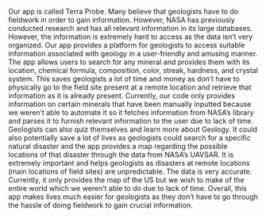 Our app is called Terra Probe. Many believe that geologists have to do fieldwork in order to gain information. However, NASA has previously conducted research and has all relevant information in its large databases. However, the information is extremely hard to access as the data isn’t very organized. Our app provides a platform for geologists to access suitable information associated with geology in a user-friendly and amusing manner. The app allows users to search for any mineral and provides them with its location, chemical formula, composition, color, streak, hardness, and crystal system. This saves geologists a lot of time and money as don’t have to physically go to the field site present at a remote location and retrieve that information as it is already present. Currently, our code only provides information on certain minerals that have been manually inputted because we weren’t able to automate it so it fetches information from NASA’s library and parses it to furnish relevant information to the user due to lack of time. Geologists can also quiz themselves and learn more about Geology. It could also potentially save a lot of lives as geologists could search for a specific natural disaster and the app provides a map regarding the possible locations of that disaster through the data from NASA’s UAVSAR. It is extremely important and helps geologists as disasters at remote locations (main locations of field sites) are unpredictable. The data is very accurate. Currently, it only provides the map of the US but we wish to make of the entire world which we weren’t able to do due to lack of time. Overall, this app makes lives much easier for geologists as they don’t have to go through the hassle of doing fieldwork to gain crucial information.
